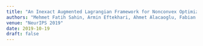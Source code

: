 ```yaml
---
title: "An Inexact Augmented Lagrangian Framework for Nonconvex Optimization with Nonlinear Constraints"
authors: "Mehmet Fatih Sahin, Armin Eftekhari, Ahmet Alacaoglu, Fabian Latorre and Volkan Cevher"
venue: "NeurIPS 2019"
date: 2019-10-19
draft: false
---
```

